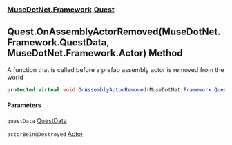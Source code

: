 ### [MuseDotNet.Framework](./MuseDotNet-Framework.md 'MuseDotNet.Framework').[Quest](./Quest.md 'MuseDotNet.Framework.Quest')
## Quest.OnAssemblyActorRemoved(MuseDotNet.Framework.QuestData, MuseDotNet.Framework.Actor) Method
A function that is called before a prefab assembly actor is removed from the world  
```csharp
protected virtual void OnAssemblyActorRemoved(MuseDotNet.Framework.QuestData questData, MuseDotNet.Framework.Actor actorBeingDestroyed);
```
#### Parameters
<a name='MuseDotNet-Framework-Quest-OnAssemblyActorRemoved(MuseDotNet-Framework-QuestData_MuseDotNet-Framework-Actor)-questData'></a>
`questData` [QuestData](./QuestData.md 'MuseDotNet.Framework.QuestData')  
  
<a name='MuseDotNet-Framework-Quest-OnAssemblyActorRemoved(MuseDotNet-Framework-QuestData_MuseDotNet-Framework-Actor)-actorBeingDestroyed'></a>
`actorBeingDestroyed` [Actor](./Actor.md 'MuseDotNet.Framework.Actor')  
  
